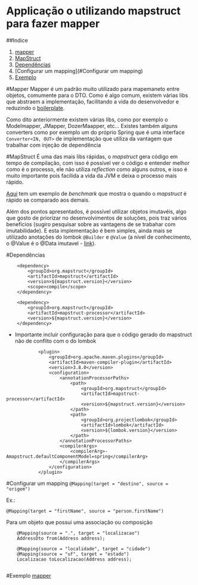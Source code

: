 # Applicação o utilizando mapstruct para fazer mapper

##Indice
1. [mapper](#Mapper)
2. [MapStruct](#MapStruct)
2. [Dependências](#Dependências)
2. [Configurar um mapping](#Configurar um mapping)
2. [Exemplo](#Exemplo)


#Mapper
Mapper é um padrão muito utilizado para mapemaneto entre objetos, comumente para o DTO. Como é algo comum, 
existem  várias libs que abstraem a implementação, facilitando a vida do desenvolvedor e reduzindo o 
[boilerplate](https://pt.wikipedia.org/wiki/Boilerplate_code).

Como dito anteriormente existem várias libs, como por exemplo o Modelmapper, JMapper, DozerMaapper, etc... Existes também alguns converters como por 
exemplo um do próprio Spring que é uma interface `Converter<IN, OUT>` de implementação que utiliza da vantagem que trabalhar com injeção de 
dependência 


#MapStruct
É uma das mais libs rápidas, o <i>mapstruct</i> gera código em tempo de compilação, com isso é possível 
ver o código e entender melhor como é o processo, ele não utiliza <i>reflection</i> como alguns 
outros, e isso é muito importante pois facilida a vida da JVM e deixa o processo mais rápido. 

[Aqui](https://www.baeldung.com/java-performance-mapping-frameworks) tem um exemplo de <i>benchmark</i> que 
mostra o quando o <i>mapstruct</i> é rápido se comparado aos demais. 

Além dos pontos apresentados, é possível utilizar objetos imutavéis, algo que gosto de priorizar no 
desenvolvimentos de soluções, pois traz vários benefícios (sugiro pesquisar sobre as vantagens de se 
trabahar com imutabilidade). E esta implementação é bem simples, ainda mais se utilizado anotações 
do lombok `@Builder` e `@Value` (a nível de conhecimento, o @Value é o @Data imutavel - 
[link](https://projectlombok.org/features/Value)).


#Dependências

```
    <dependency>
        <groupId>org.mapstruct</groupId>
        <artifactId>mapstruct</artifactId>
        <version>${mapstruct.version}</version>
        <scope>compile</scope>
    </dependency>

    <dependency>
        <groupId>org.mapstruct</groupId>
        <artifactId>mapstruct-processor</artifactId>
        <version>${mapstruct.version}</version>
    </dependency>

```


* Importante incluir configuração para que o código gerado do mapstruct não de conflito com o do lombok

```
			<plugin>
				<groupId>org.apache.maven.plugins</groupId>
				<artifactId>maven-compiler-plugin</artifactId>
				<version>3.8.0</version>
				<configuration>
					<annotationProcessorPaths>
						<path>
							<groupId>org.mapstruct</groupId>
							<artifactId>mapstruct-processor</artifactId>
							<version>${mapstruct.version}</version>
						</path>
						<path>
							<groupId>org.projectlombok</groupId>
							<artifactId>lombok</artifactId>
							<version>${lombok.version}</version>
						</path>
					</annotationProcessorPaths>
					<compilerArgs>
						<compilerArg>-Amapstruct.defaultComponentModel=spring</compilerArg>
					</compilerArgs>
				</configuration>
			</plugin>
```

#Configurar um mapping
``@Mapping(target = "destino", source = "origem")``

Ex.:

``@Mapping(target = "firstName", source = "person.firstName")``

Para um objeto que possui uma associação ou composição

```
    @Mapping(source = ".", target = "localizacao")
    AddressDto from(Address address);
      
    @Mapping(source = "localidade", target = "cidade")
    @Mapping(source = "uf", target = "estado")
    Localizacao toLocalizacao(Address address);
      
```

#Exemplo
[mapper](/src/main/java/com/example/mapstruct/mapper/AddressMapper.java)
